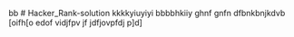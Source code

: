 bb # Hacker_Rank-solution
kkkkyiuyiyi
bbbbhkiiy
ghnf
gnfn
dfbnkbnjkdvb
[oifh[o
edof
vidjfpv
jf
jdfjovpfdj
p]d]
